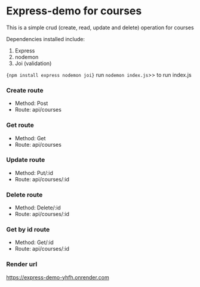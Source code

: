 # Express-demo for courses

This is a simple crud (create, read, update and delete) operation for courses

Dependencies installed include:
1. Express
2. nodemon
3. Joi (validation)

`{npm install express nodemon joi}`
run `nodemon index.js`>> to run index.js

### Create route
- Method: Post
- Route: api/courses

### Get route
- Method: Get
- Route: api/courses

### Update route
- Method: Put/:id
- Route: api/courses/:id

### Delete route
- Method: Delete/:id
- Route: api/courses/:id

### Get by id route
- Method: Get/:id
- Route: api/courses/:id

### Render url
https://express-demo-yhfh.onrender.com
